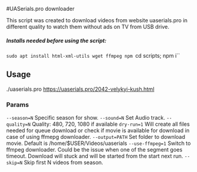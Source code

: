 #UASerials.pro downloader

This script was created to download videos from website uaserials.pro in different quality to watch them without ads on TV from USB drive.

##### Installs needed before using the script:
`sudo apt install html-xml-utils wget ffmpeg npm
`cd scripts; npm i``

## Usage
./uaserials.pro https://uaserials.pro/2042-velykyi-kush.html 

### Params
`--season=N`
Specific season for show.
`--sound=N`
Set Audio track.
`--quality=N`
Quality: 480, 720, 1080 if available
`dry-run=1`
Will create all files needed for queue download or check if movie is available for download in case of using ffmepg downloader.
`--output=PATH`
Set folder to download movie.
Default is /home/$USER/Videos/uaserials
`--use-ffmpeg=1`
Switch to ffmpeg downloader. Could be the issue when one of the segment goes timeout. Download will stuck and will be started from the start next run.
`--skip=N`
Skip first N videos from season.
